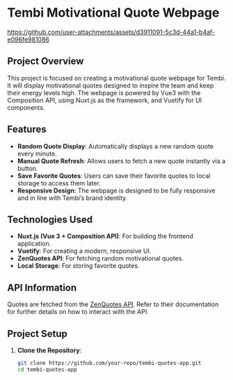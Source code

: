 # Tembi Motivational Quote Webpage


https://github.com/user-attachments/assets/d3911091-5c3d-44a1-b4af-e096fe981086


## Project Overview

This project is focused on creating a motivational quote webpage for Tembi. It will display motivational quotes designed to inspire the team and keep their energy levels high. The webpage is powered by Vue3 with the Composition API, using Nuxt.js as the framework, and Vuetify for UI components.

## Features

- **Random Quote Display**: Automatically displays a new random quote every minute.
- **Manual Quote Refresh**: Allows users to fetch a new quote instantly via a button.
- **Save Favorite Quotes**: Users can save their favorite quotes to local storage to access them later.
- **Responsive Design**: The webpage is designed to be fully responsive and in line with Tembi’s brand identity.

## Technologies Used

- **Nuxt.js (Vue 3 + Composition API)**: For building the frontend application.
- **Vuetify**: For creating a modern, responsive UI.
- **ZenQuotes API**: For fetching random motivational quotes.
- **Local Storage**: For storing favorite quotes.

## API Information

Quotes are fetched from the [ZenQuotes API](https://zenquotes.io/). Refer to their documentation for further details on how to interact with the API.

## Project Setup

1. **Clone the Repository**:
   ```bash
   git clone https://github.com/your-repo/tembi-quotes-app.git
   cd tembi-quotes-app
